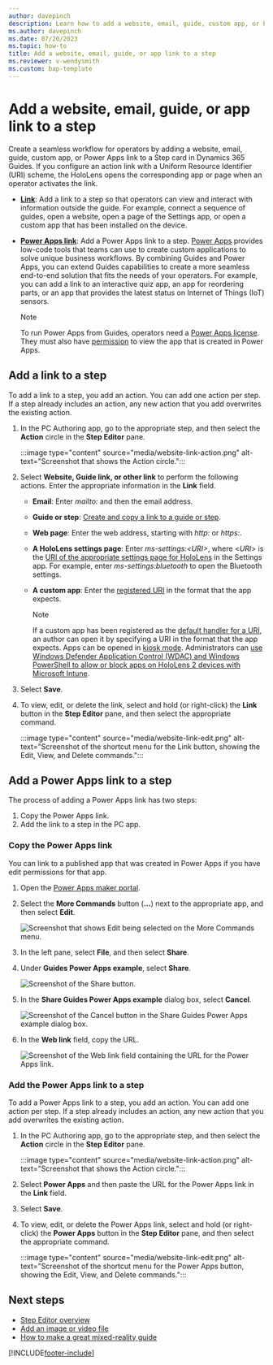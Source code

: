 ```yaml
---
author: davepinch
description: Learn how to add a website, email, guide, custom app, or Power Apps link to a step in Microsoft Dynamics 365 Guides to create a seamless workflow for operators.
ms.author: davepinch
ms.date: 07/20/2023
ms.topic: how-to
title: Add a website, email, guide, or app link to a step
ms.reviewer: v-wendysmith
ms.custom: bap-template
---
```


# Add a website, email, guide, or app link to a step

Create a seamless workflow for operators by adding a website, email, guide, custom app, or Power Apps link to a Step card in Dynamics 365 Guides. If you configure an action link with a Uniform Resource Identifier (URI) scheme, the HoloLens opens the corresponding app or page when an operator activates the link.

- [**Link**](#add-a-link-to-a-step): Add a link to a step so that operators can view and interact with information outside the guide. For example, connect a sequence of guides, open a website, open a page of the Settings app, or open a custom app that has been installed on the device.
- [**Power Apps link**](#add-a-power-apps-link-to-a-step): Add a Power Apps link to a step. [Power Apps](https://products.office.com/business/microsoft-powerapps) provides low-code tools that teams can use to create custom applications to solve unique business workflows. By combining Guides and Power Apps, you can extend Guides capabilities to create a more seamless end-to-end solution that fits the needs of your operators. For example, you can add a link to an interactive quiz app, an app for reordering parts, or an app that provides the latest status on Internet of Things (IoT) sensors.

    > [!NOTE]
    > To run Power Apps from Guides, operators need a [Power Apps license](https://powerapps.microsoft.com/pricing/). They must also have [permission](/powerapps/maker/canvas-apps/share-app#share-an-app) to view the app that is created in Power Apps.

## Add a link to a step

To add a link to a step, you add an action. You can add one action per step. If a step already includes an action, any new action that you add overwrites the existing action.

1. In the PC Authoring app, go to the appropriate step, and then select the **Action** circle in the **Step Editor** pane.

    :::image type="content" source="media/website-link-action.png" alt-text="Screenshot that shows the Action circle.":::

1. Select **Website, Guide link, or other link** to perform the following actions. Enter the appropriate information in the **Link** field.

    - **Email**: Enter *mailto:* and then the email address.
    - **Guide or step**: [Create and copy a link to a guide or step](pc-app-copy-link-guide-step.md).
    - **Web page**: Enter the web address, starting with *http:* or *https:*.
    - **A HoloLens settings page**: Enter *ms-settings:\<URI\>*, where \<*URI*\> is the [URI of the appropriate settings page for HoloLens](/hololens/settings-uri-list#settings-uris) in the Settings app. For example, enter *ms-settings:bluetooth* to open the Bluetooth settings.
    - **A custom app**: Enter the [registered URI](/windows/uwp/launch-resume/handle-uri-activation) in the format that the app expects.

        > [!NOTE]
        > If a custom app has been registered as the [default handler for a URI](/windows/uwp/launch-resume/handle-uri-activation), an author can open it by specifying a URI in the format that the app expects. Apps can be opened in [kiosk mode](/hololens/hololens-kiosk). Administrators can [use Windows Defender Application Control (WDAC) and Windows PowerShell to allow or block apps on HoloLens 2 devices with Microsoft Intune](/mem/intune/configuration/custom-profile-hololens).

1. Select **Save**.

1. To view, edit, or delete the link, select and hold (or right-click) the **Link** button in the **Step Editor** pane, and then select the appropriate command.

    :::image type="content" source="media/website-link-edit.png" alt-text="Screenshot of the shortcut menu for the Link button, showing the Edit, View, and Delete commands.":::

## Add a Power Apps link to a step

The process of adding a Power Apps link has two steps:

1. Copy the Power Apps link.
1. Add the link to a step in the PC app.

### Copy the Power Apps link

You can link to a published app that was created in Power Apps if you have edit permissions for that app.

1. Open the [Power Apps maker portal](https://make.powerapps.com/).

1. Select the **More Commands** button (**…**) next to the appropriate app, and then select **Edit**.

    ![Screenshot that shows Edit being selected on the More Commands menu.](media/powerapps-home.PNG "Screenshot that shows Edit being selected on the More Commands menu")

1. In the left pane, select **File**, and then select **Share**.

1. Under **Guides Power Apps example**, select **Share**.

    ![Screenshot of the Share button.](media/powerapps-share-button.PNG "Screenshot of the Share button")

1. In the **Share Guides Power Apps example** dialog box, select **Cancel**.

    ![Screenshot of the Cancel button in the Share Guides Power Apps example dialog box.](media/powerapps-cancel-button.PNG "Screenshot of the Cancel button in the Share Guides Power Apps example dialog box")

1. In the **Web link** field, copy the URL.

    ![Screenshot of the Web link field containing the URL for the Power Apps link.](media/powerapps-url.PNG "Screenshot of the Web link field containing the URL for the Power Apps link")

### Add the Power Apps link to a step

To add a Power Apps link to a step, you add an action. You can add one action per step. If a step already includes an action, any new action that you add overwrites the existing action.

1. In the PC Authoring app, go to the appropriate step, and then select the **Action** circle in the **Step Editor** pane.

    :::image type="content" source="media/website-link-action.png" alt-text="Screenshot that shows the Action circle.":::

1. Select **Power Apps** and then paste the URL for the Power Apps link in the **Link** field.

1. Select **Save**.

1. To view, edit, or delete the Power Apps link, select and hold (or right-click) the **Power Apps** button in the **Step Editor** pane, and then select the appropriate command.

    :::image type="content" source="media/website-link-edit.png" alt-text="Screenshot of the shortcut menu for the Power Apps button, showing the Edit, View, and Delete commands.":::

## Next steps

- [Step Editor overview](pc-app-step-editor-overview.md)
- [Add an image or video file](pc-app-add-media.md)
- [How to make a great mixed-reality guide](great-guide.md)

[!INCLUDE[footer-include](../includes/footer-banner.md)]
